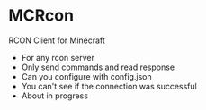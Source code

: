 # MCRcon
RCON Client for Minecraft
- For any rcon server
- Only send commands and read response
- Can you configure with config.json
- You can't see if the connection was successful
- About in progress
